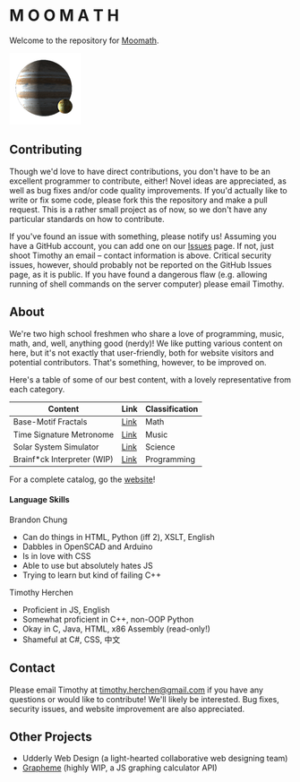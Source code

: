 # M O O M A T H

Welcome to the repository for [Moomath](https://nichodon.github.io/moomath).

![Io is wonderful](https://raw.githubusercontent.com/Nichodon/nichodon.github.io/master/images/favicon.png)

## Contributing

Though we'd love to have direct contributions, you don't have to be an excellent programmer to contribute, either! Novel ideas are appreciated, as well as bug fixes and/or code quality improvements. If you'd actually like to write or fix some code, please fork this the repository and make a pull request. This is a rather small project as of now, so we don't have any particular standards on how to contribute.

If you've found an issue with something, please notify us! Assuming you have a GitHub account, you can add one on our [Issues](https://github.com/Nichodon/nichodon.github.io/issues) page. If not, just shoot Timothy an email – contact information is above. Critical security issues, however, should probably not be reported on the GitHub Issues page, as it is public. If you have found a dangerous flaw (e.g. allowing running of shell commands on the server computer) please email Timothy.

## About

We're two high school freshmen who share a love of programming, music, math, and, well, anything good (nerdy)!
We like putting various content on here, but it's not exactly that user-friendly, both for website visitors and potential contributors. That's something, however, to be improved on.

Here's a table of some of our best content, with a lovely representative from each category.

| Content | Link | Classification |
| --- | --- | --- |
| Base-Motif Fractals | [Link](https://nichodon.github.io/fractals/0003/) | Math |
| Time Signature Metronome | [Link](https://nichodon.github.io/programs/0003/) | Music |
| Solar System Simulator | [Link](https://nichodon.github.io/programs/0006/) | Science |
| Brainf\*ck Interpreter (WIP) | [Link](https://nichodon.github.io/programs/0008/) | Programming |

For a complete catalog, go the [website](https://nichodon.github.io/moomath)!

#### Language Skills

Brandon Chung

* Can do things in HTML, Python (iff 2), XSLT, English
* Dabbles in OpenSCAD and Arduino
* Is in love with CSS
* Able to use but absolutely hates JS
* Trying to learn but kind of failing C++

Timothy Herchen

* Proficient in JS, English
* Somewhat proficient in C++, non-OOP Python
* Okay in C, Java, HTML, x86 Assembly (read-only!)
* Shameful at C#, CSS, 中文

## Contact

Please email Timothy at [timothy.herchen@gmail.com](mailto:timothy.herchen@gmail.com) if you have any questions or would like to contribute! We'll likely be interested.
Bug fixes, security issues, and website improvement are also appreciated.

## Other Projects

* Udderly Web Design (a light-hearted collaborative web designing team) 
* [Grapheme](https://github.com/anematode/grapheme) (highly WIP, a JS graphing calculator API)
